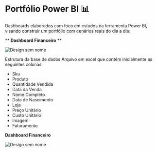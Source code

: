 # Portfólio Power BI 📊

Dashboards elaborados com foco em estudos na ferramenta Power BI, visando construir um portfólio com cenários reais do dia a dia:

** **Dashboard Financeiro** **

![Design sem nome](https://github.com/user-attachments/assets/2ef5293b-9134-4925-b187-b73293a649b2)

Estrutura da base de dados
Arquivo em excel que contém inicialmente as seguintes colunas:

- Sku
- Produto
- Quantidade Vendida
- Data da Venda
- Nome Completo
- Data de Nascimento
- Loja
- Preço Unitário
- Custo Unitário
- Imagem
- Faturamento

**Dashboard Financeiro**

![Design sem nome](https://github.com/user-attachments/assets/6284e08b-35ac-4be3-a1fa-c3e447546868)

